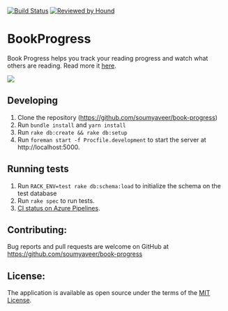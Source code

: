 [![Build Status](https://dev.azure.com/veersoumya0936/veersoumya/_apis/build/status/soumyaveer.book-progress?branchName=master)](https://dev.azure.com/veersoumya0936/veersoumya/_build/latest?definitionId=1?branchName=master)
[![Reviewed by Hound](https://img.shields.io/badge/Reviewed_by-Hound-8E64B0.svg)](https://houndci.com)

# BookProgress

Book Progress helps you track your reading progress and watch what others are reading. Read more it [here](https://www.soumyathinks.com/technology/projects/book-progress).

<a href="https://www.soumyathinks.com/technology/projects/book-progress"><img src="https://www.soumyathinks.com/assets/images/technology-projects/book-progress.png"></a>

## Developing

1. Clone the repository (https://github.com/soumyaveer/book-progress)
2. Run `bundle install` and `yarn install`
3. Run `rake db:create && rake db:setup`
4. Run `foreman start -f Procfile.development` to start the server at http://localhost:5000.


## Running tests

1. Run `RACK_ENV=test rake db:schema:load` to initialize the schema on the test database
2. Run `rake spec` to run tests.
3. [CI status on Azure Pipelines](https://dev.azure.com/veersoumya0936/book-progress/_build?definitionId=1&_a=summary). 


## Contributing:

Bug reports and pull requests are welcome on GitHub at https://github.com/soumyaveer/book-progress


## License:

The application is available as open source under the terms of the [MIT License](https://opensource.org/licenses/MIT).
